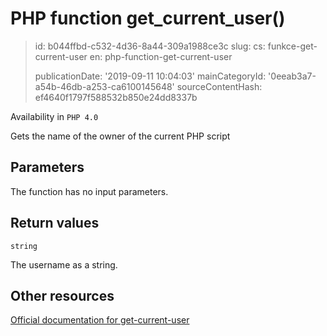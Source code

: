 PHP function get_current_user()
===============================

> id: b044ffbd-c532-4d36-8a44-309a1988ce3c
> slug:
> 	cs: funkce-get-current-user
> 	en: php-function-get-current-user
> 
> publicationDate: '2019-09-11 10:04:03'
> mainCategoryId: '0eeab3a7-a54b-46db-a253-ca6100145648'
> sourceContentHash: ef4640f1797f588532b850e24dd8337b

Availability in `PHP 4.0`

Gets the name of the owner of the current PHP script


Parameters
--------------

The function has no input parameters.

Return values
----------------

`string`

The username as a string.

Other resources
------------

[Official documentation for get-current-user](https://www.php.net/manual/en/function.get-current-user.php)
